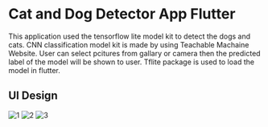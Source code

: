 # Cat and Dog Detector App Flutter

This application used the tensorflow lite model kit to detect the dogs and cats. 
CNN classification model kit is made by using Teachable Machaine Website.
User can select pcitures from gallary or camera then the predicted label of the model will be shown to user.
Tflite package is used to load the model in flutter.

## UI Design 

![1](https://github.com/offfahad/cat-vs-dog-detector-app-flutter/assets/19569802/275a1276-b6e5-4006-bb43-ef6663ceb144)
![2](https://github.com/offfahad/cat-vs-dog-detector-app-flutter/assets/19569802/2fb0c35b-7f0a-4bd4-ba95-6110a7f1c68d)
![3](https://github.com/offfahad/cat-vs-dog-detector-app-flutter/assets/19569802/b792f9cf-6303-4a03-9b09-afd3345b15eb)
